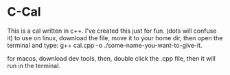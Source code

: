 # C-Cal
This is a cal written in c++.
I've created this just for fun. (dots will confuse it)
to use on linux, download the file, move it to your home dir, then open the terminal and type: g++ cal.cpp -o ./some-name-you-want-to-give-it.

for macos, download dev tools, then, double click the .cpp file, then it will run in the terminal.